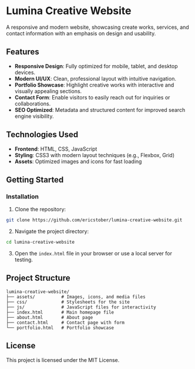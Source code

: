 # Lumina Creative Website

A responsive and modern website, showcasing create works, services, and contact information with an emphasis on design and usability.

## Features

- **Responsive Design**: Fully optimized for mobile, tablet, and desktop devices.
- **Modern UI/UX**: Clean, professional layout with intuitive navigation.
- **Portfolio Showcase**: Highlight creative works with interactive and visually appealing sections.
- **Contact Form**: Enable visitors to easily reach out for inquiries or collaborations.
- **SEO Optimized**: Metadata and structured content for improved search engine visibility.

## Technologies Used

- **Frontend**: HTML, CSS, JavaScript
- **Styling**: CSS3 with modern layout techniques (e.g., Flexbox, Grid)
- **Assets**: Optimized images and icons for fast loading

## Getting Started

### Installation

1. Clone the repository:

```bash
git clone https://github.com/ericstober/lumina-creative-website.git
```

2. Navigate the project directory:

```bash
cd lumina-creative-website
```

3. Open the `index.html` file in your browser or use a local server for testing.

## Project Structure

```
lumina-creative-website/
├── assets/          # Images, icons, and media files
├── css/             # Stylesheets for the site
├── js/              # JavaScript files for interactivity
├── index.html       # Main homepage file
├── about.html       # About page
├── contact.html     # Contact page with form
└── portfolio.html   # Portfolio showcase
```

## License

This project is licensed under the MIT License.
